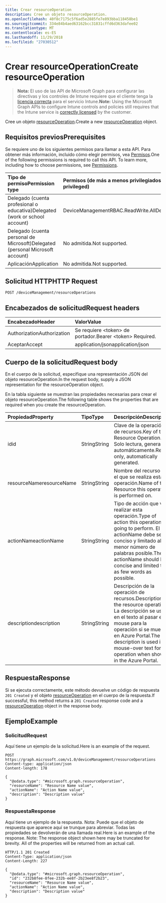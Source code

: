 ```yaml
---
title: Crear resourceOperation
description: Cree un objeto resourceOperation.
ms.openlocfilehash: 40f8c7175c5f6ad5e2885fe7e893bba118458be1
ms.sourcegitcommit: 334e84b4aed63162bcc31831cffd6d363dafee02
ms.translationtype: MT
ms.contentlocale: es-ES
ms.lasthandoff: 11/29/2018
ms.locfileid: "27030512"
---
```

# <a name="create-resourceoperation"></a><span data-ttu-id="8dff0-103">Crear resourceOperation</span><span class="sxs-lookup"><span data-stu-id="8dff0-103">Create resourceOperation</span></span>

> <span data-ttu-id="8dff0-104">**Nota:** El uso de las API de Microsoft Graph para configurar las directivas y los controles de Intune requiere que el cliente tenga la [licencia correcta](https://go.microsoft.com/fwlink/?linkid=839381) para el servicio Intune.</span><span class="sxs-lookup"><span data-stu-id="8dff0-104">**Note:** Using the Microsoft Graph APIs to configure Intune controls and policies still requires that the Intune service is [correctly licensed](https://go.microsoft.com/fwlink/?linkid=839381) by the customer.</span></span>

<span data-ttu-id="8dff0-105">Cree un objeto [resourceOperation](../resources/intune-rbac-resourceoperation.md).</span><span class="sxs-lookup"><span data-stu-id="8dff0-105">Create a new [resourceOperation](../resources/intune-rbac-resourceoperation.md) object.</span></span>
## <a name="prerequisites"></a><span data-ttu-id="8dff0-106">Requisitos previos</span><span class="sxs-lookup"><span data-stu-id="8dff0-106">Prerequisites</span></span>
<span data-ttu-id="8dff0-p101">Se requiere uno de los siguientes permisos para llamar a esta API. Para obtener más información, incluido cómo elegir permisos, vea [Permisos](/graph/permissions-reference).</span><span class="sxs-lookup"><span data-stu-id="8dff0-p101">One of the following permissions is required to call this API. To learn more, including how to choose permissions, see [Permissions](/graph/permissions-reference).</span></span>

|<span data-ttu-id="8dff0-109">Tipo de permiso</span><span class="sxs-lookup"><span data-stu-id="8dff0-109">Permission type</span></span>|<span data-ttu-id="8dff0-110">Permisos (de más a menos privilegiados)</span><span class="sxs-lookup"><span data-stu-id="8dff0-110">Permissions (from most to least privileged)</span></span>|
|:---|:---|
|<span data-ttu-id="8dff0-111">Delegado (cuenta profesional o educativa)</span><span class="sxs-lookup"><span data-stu-id="8dff0-111">Delegated (work or school account)</span></span>|<span data-ttu-id="8dff0-112">DeviceManagementRBAC.ReadWrite.All</span><span class="sxs-lookup"><span data-stu-id="8dff0-112">DeviceManagementRBAC.ReadWrite.All</span></span>|
|<span data-ttu-id="8dff0-113">Delegado (cuenta personal de Microsoft)</span><span class="sxs-lookup"><span data-stu-id="8dff0-113">Delegated (personal Microsoft account)</span></span>|<span data-ttu-id="8dff0-114">No admitida.</span><span class="sxs-lookup"><span data-stu-id="8dff0-114">Not supported.</span></span>|
|<span data-ttu-id="8dff0-115">Aplicación</span><span class="sxs-lookup"><span data-stu-id="8dff0-115">Application</span></span>|<span data-ttu-id="8dff0-116">No admitida.</span><span class="sxs-lookup"><span data-stu-id="8dff0-116">Not supported.</span></span>|

## <a name="http-request"></a><span data-ttu-id="8dff0-117">Solicitud HTTP</span><span class="sxs-lookup"><span data-stu-id="8dff0-117">HTTP Request</span></span>
<!-- {
  "blockType": "ignored"
}
-->
``` http
POST /deviceManagement/resourceOperations
```

## <a name="request-headers"></a><span data-ttu-id="8dff0-118">Encabezados de solicitud</span><span class="sxs-lookup"><span data-stu-id="8dff0-118">Request headers</span></span>
|<span data-ttu-id="8dff0-119">Encabezado</span><span class="sxs-lookup"><span data-stu-id="8dff0-119">Header</span></span>|<span data-ttu-id="8dff0-120">Valor</span><span class="sxs-lookup"><span data-stu-id="8dff0-120">Value</span></span>|
|:---|:---|
|<span data-ttu-id="8dff0-121">Authorization</span><span class="sxs-lookup"><span data-stu-id="8dff0-121">Authorization</span></span>|<span data-ttu-id="8dff0-122">Se requiere &lt;token&gt; de portador.</span><span class="sxs-lookup"><span data-stu-id="8dff0-122">Bearer &lt;token&gt; Required.</span></span>|
|<span data-ttu-id="8dff0-123">Aceptar</span><span class="sxs-lookup"><span data-stu-id="8dff0-123">Accept</span></span>|<span data-ttu-id="8dff0-124">application/json</span><span class="sxs-lookup"><span data-stu-id="8dff0-124">application/json</span></span>|

## <a name="request-body"></a><span data-ttu-id="8dff0-125">Cuerpo de la solicitud</span><span class="sxs-lookup"><span data-stu-id="8dff0-125">Request body</span></span>
<span data-ttu-id="8dff0-126">En el cuerpo de la solicitud, especifique una representación JSON del objeto resourceOperation.</span><span class="sxs-lookup"><span data-stu-id="8dff0-126">In the request body, supply a JSON representation for the resourceOperation object.</span></span>

<span data-ttu-id="8dff0-127">En la tabla siguiente se muestran las propiedades necesarias para crear el objeto resourceOperation.</span><span class="sxs-lookup"><span data-stu-id="8dff0-127">The following table shows the properties that are required when you create the resourceOperation.</span></span>

|<span data-ttu-id="8dff0-128">Propiedad</span><span class="sxs-lookup"><span data-stu-id="8dff0-128">Property</span></span>|<span data-ttu-id="8dff0-129">Tipo</span><span class="sxs-lookup"><span data-stu-id="8dff0-129">Type</span></span>|<span data-ttu-id="8dff0-130">Descripción</span><span class="sxs-lookup"><span data-stu-id="8dff0-130">Description</span></span>|
|:---|:---|:---|
|<span data-ttu-id="8dff0-131">id</span><span class="sxs-lookup"><span data-stu-id="8dff0-131">id</span></span>|<span data-ttu-id="8dff0-132">String</span><span class="sxs-lookup"><span data-stu-id="8dff0-132">String</span></span>|<span data-ttu-id="8dff0-133">Clave de la operación de recursos.</span><span class="sxs-lookup"><span data-stu-id="8dff0-133">Key of the Resource Operation.</span></span> <span data-ttu-id="8dff0-134">Solo lectura, generada automáticamente.</span><span class="sxs-lookup"><span data-stu-id="8dff0-134">Read-only, automatically generated.</span></span>|
|<span data-ttu-id="8dff0-135">resourceName</span><span class="sxs-lookup"><span data-stu-id="8dff0-135">resourceName</span></span>|<span data-ttu-id="8dff0-136">String</span><span class="sxs-lookup"><span data-stu-id="8dff0-136">String</span></span>|<span data-ttu-id="8dff0-137">Nombre del recurso en el que se realiza esta operación.</span><span class="sxs-lookup"><span data-stu-id="8dff0-137">Name of the Resource this operation is performed on.</span></span>|
|<span data-ttu-id="8dff0-138">actionName</span><span class="sxs-lookup"><span data-stu-id="8dff0-138">actionName</span></span>|<span data-ttu-id="8dff0-139">String</span><span class="sxs-lookup"><span data-stu-id="8dff0-139">String</span></span>|<span data-ttu-id="8dff0-140">Tipo de acción que va a realizar esta operación.</span><span class="sxs-lookup"><span data-stu-id="8dff0-140">Type of action this operation is going to perform.</span></span> <span data-ttu-id="8dff0-141">El actionName debe ser conciso y limitado al menor número de palabras posible.</span><span class="sxs-lookup"><span data-stu-id="8dff0-141">The actionName should be concise and limited to as few words as possible.</span></span>|
|<span data-ttu-id="8dff0-142">description</span><span class="sxs-lookup"><span data-stu-id="8dff0-142">description</span></span>|<span data-ttu-id="8dff0-143">String</span><span class="sxs-lookup"><span data-stu-id="8dff0-143">String</span></span>|<span data-ttu-id="8dff0-144">Descripción de la operación de recursos.</span><span class="sxs-lookup"><span data-stu-id="8dff0-144">Description of the resource operation.</span></span> <span data-ttu-id="8dff0-145">La descripción se usa en el texto al pasar el mouse para la operación si se muestra en Azure Portal.</span><span class="sxs-lookup"><span data-stu-id="8dff0-145">The description is used in mouse-over text for the operation when shown in the Azure Portal.</span></span>|



## <a name="response"></a><span data-ttu-id="8dff0-146">Respuesta</span><span class="sxs-lookup"><span data-stu-id="8dff0-146">Response</span></span>
<span data-ttu-id="8dff0-147">Si se ejecuta correctamente, este método devuelve un código de respuesta `201 Created` y el objeto [resourceOperation](../resources/intune-rbac-resourceoperation.md) en el cuerpo de la respuesta.</span><span class="sxs-lookup"><span data-stu-id="8dff0-147">If successful, this method returns a `201 Created` response code and a [resourceOperation](../resources/intune-rbac-resourceoperation.md) object in the response body.</span></span>

## <a name="example"></a><span data-ttu-id="8dff0-148">Ejemplo</span><span class="sxs-lookup"><span data-stu-id="8dff0-148">Example</span></span>
### <a name="request"></a><span data-ttu-id="8dff0-149">Solicitud</span><span class="sxs-lookup"><span data-stu-id="8dff0-149">Request</span></span>
<span data-ttu-id="8dff0-150">Aquí tiene un ejemplo de la solicitud.</span><span class="sxs-lookup"><span data-stu-id="8dff0-150">Here is an example of the request.</span></span>
``` http
POST https://graph.microsoft.com/v1.0/deviceManagement/resourceOperations
Content-type: application/json
Content-length: 178

{
  "@odata.type": "#microsoft.graph.resourceOperation",
  "resourceName": "Resource Name value",
  "actionName": "Action Name value",
  "description": "Description value"
}
```

### <a name="response"></a><span data-ttu-id="8dff0-151">Respuesta</span><span class="sxs-lookup"><span data-stu-id="8dff0-151">Response</span></span>
<span data-ttu-id="8dff0-p105">Aquí tiene un ejemplo de la respuesta. Nota: Puede que el objeto de respuesta que aparece aquí se trunque para abreviar. Todas las propiedades se devolverán de una llamada real.</span><span class="sxs-lookup"><span data-stu-id="8dff0-p105">Here is an example of the response. Note: The response object shown here may be truncated for brevity. All of the properties will be returned from an actual call.</span></span>
``` http
HTTP/1.1 201 Created
Content-Type: application/json
Content-Length: 227

{
  "@odata.type": "#microsoft.graph.resourceOperation",
  "id": "232b8fee-8fee-232b-ee8f-2b23ee8f2b23",
  "resourceName": "Resource Name value",
  "actionName": "Action Name value",
  "description": "Description value"
}
```



